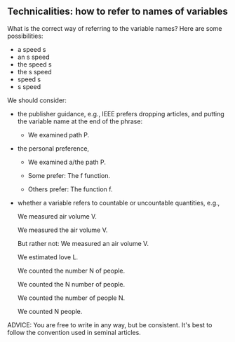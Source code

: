 Technicalities: how to refer to names of variables
--------------------------------------------------

What is the correct way of referring to the variable names?  Here are
some possibilities:

* a speed s
* an s speed
* the speed s
* the s speed
* speed s
* s speed

We should consider:

* the publisher guidance, e.g., IEEE prefers dropping articles, and
  putting the variable name at the end of the phrase:

  - We examined path P.

* the personal preference,

  - We examined a/the path P.

  - Some prefer: The f function.

  - Others prefer: The function f.

* whether a variable refers to countable or uncountable quantities,
  e.g.,

  We measured air volume V.

  We measured the air volume V.

  But rather not: We measured an air volume V.

  We estimated love L.

  We counted the number N of people.

  We counted the N number of people.

  We counted the number of people N.

  We counted N people.

ADVICE: You are free to write in any way, but be consistent.  It's
best to follow the convention used in seminal articles.
